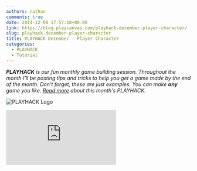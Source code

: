 ```yaml
---
authors: nathan
comments: true
date: 2014-12-08 17:57:18+00:00
link: https://blog.playcanvas.com/playhack-december-player-character/
slug: playhack-december-player-character
title: PLAYHACK December - Player Character
categories:
  - PLAYHACK
  - Tutorial
---
```


_**PLAYHACK** is our fun monthly game building session. Throughout the month I'll be posting tips and tricks to help you get a game made by the end of the month. Don’t forget, these are just examples. You can make **any** game you like. [Read more](https://blog.playcanvas.com/playhack-december-jolly-santa/) about this month's PLAYHACK._

![PLAYHACK Logo](/img/playhack-logo-xmas.jpg)

<!-- more -->

<div className="iframe-container">
    <iframe loading="lazy" src="https://playcanv.as/b/WbIFTpdn/" title="360 lookaround camera" webkitallowfullscreen="true" mozallowfullscreen="true" allow="autoplay" allowfullscreen="true" allowvr="" scrolling="no" frameborder="0" />
</div>

_Use W and S to move the sleigh. Press SPACE to switch to mouse control._

In the coming weeks, I'll be taking you through how to make a complete game in PlayCanvas - from very beginning to very end, with only basic programming knowledge required!

We're going to be making a side-scrolling endless runner game, where Santa must pick up presents and avoid various things to deliver presents on time! However, the techniques we'll be using will be applicable to many kinds of games.

![Santa](/img/playhack-santa.jpg)

To follow along with this tutorial, fork the [PLAYHACK December project](https://playcanvas.com/project/333365/overview/playhack-dec-14) to get started. To see what we’ll be making this time, [look here](https://playcanvas.com/project/333872/overview/playhack_tut1). Or just check out the embedded app above.

So you've forked the repository and got it open in the editor. We're going to need to make a few changes to start making our game.

## Camera

Firstly, the camera. There are two camera types in PlayCanvas - Perspective and Orthographic. Perspective is what you want for most 3D games – it’s how things look in life.
However, our game is pretty much 2D - which means an Orthographic projection would be best for us. To make the switch, select the Camera in the Pack Explorer, then in the Attribute Editor on the right, change Projection from "Perspective" to "Orthographic."

If you test now by pressing the Launch button, you'll see that Santa is tiny in the middle of the screen! That's not what we want. We can fix this by reducing the Ortho Height attribute of the camera. Reduce it from 100 down to about 10, and now check the game. Santa's now a much better size!

## Player

[![Santa](/img/editor-santa.jpg)](/img/editor-santa.jpg)

Now, we want Santa to start on the left of the screen, looking right. To make things easier for us, we'll align our camera along the Z-axis so that moving things around on screen becomes easier for us later.

To do that, set the camera position to 0, 0, 10, and the rotation to 0, 0, 0. Santa should now be looking right at the camera in the middle of the screen. You can use the rotate and translate tools in the editor to move him to the right place, or you can select Santa_sleigh from the Pack Explorer and set his position to -17, 0, 0 and his rotation to 0, 90, 0. Great! Take a look at the game again. Santa's now in the right place, facing the right way. Lovely.

Let's get Santa moving. We're going to create two ways for Santa to move - by mouse and by keyboard. Let's create a new script, called Santa_Controller, and attach it to the Santa_sleigh entity we have.

To do this, right click on Santa_sleigh in the Pack Explorer, and select Add Component > Script. Now we can attach scripts to Santa. To attach a new script to Santa, simply type the name of the new script (in our case, "Santa_Controller") in the URL box of the Script Attribute we just added to Santa.

## Player Controller

Now we've created the new script and attached it to Santa, let's edit it and make Santa do something! Click on the blue Santa_Controller.js link that should have appeared below the URL box to get editing!

You'll be greeted by a new script that should look like this:

```javascript
pc.script.create('Santa_Controller', function (context) {
    // Creates a new Santa_Controller instance
    var Santa_Controller = function (entity) {
        this.entity = entity;
    };

    Santa_Controller.prototype = {
        // Called once after all resources are loaded
        initialize: function () {
        },

        // Called every frame, dt is time in seconds since last update
        update: function (dt) {
        }
    };

    return Santa_Controller;
});
```

Let’s think about what we need to do to make Santa move up and down. Well, we’ll need the speed we want him to move – so let’s put that as an attribute so we can change it easily.

```javascript
pc.script.attribute("speed", "number", 10);
pc.script.create('Santa_Controller', function (context) {
```

Now, let’s make 2 functions – one that moves Santa up, and one that moves Santa down.

```javascript
    // Called every frame, dt is time in seconds since last update
    update: function (dt) {
    },

    moveUp: function(dt) {
        this.entity.translate(0, this.speed * dt, 0);
    },

    moveDown: function(dt) {
        this.entity.translate(0, -this.speed * dt, 0);
    }
};
```

The `translate` function is one that all entities have, and simply moves the entity by a specified amount. In this case, we want Santa to move up or down by the speed, multiplied by the amount of time passed in the current frame. We do this so that Santa will move the same speed however fast our game is running!

## Keyboard Controls

Now, let’s look at keyboard controls. To do anything with the keyboard in PlayCanvas, we need to use `context.keyboard`. `context` is available in all scripts, and allows us access to all the data our game has to offer – in this case, we need the keyboard, which deals with keyboard input.

We can use `context.keyboard.isPressed` to check if specific keys are pressed – if W or S are pressed, we’ll move Santa up or down accordingly. We’ll need to check every frame, so put the following code in the update function:

```javascript
if (context.keyboard.isPressed(pc.input.KEY_W)) {
    this.moveUp(dt);
}
if (context.keyboard.isPressed(pc.input.KEY_S)) {
    this.moveDown(dt);
}
```

Before we test the game, however, there’s something we need to do. The editor needs to be told when we add an attribute to a script, so back in the editor, and go _Entity > Refresh Script Attributes_. A box should come up underneath our Santa_Controller.js script allowing us to change the speed of Santa.

Now test the game – we should be able to move Santa up and down now using the W and S keys! Change the speed in the editor until you find something that feels fun.

## Mouse Controls

That’s all good, however, we want the option of using the mouse or the keyboard! Let’s add another attribute in our script that will allow us to change between mouse and keyboard when testing:

```javascript
pc.script.attribute("keyboard", "boolean", true);
```

If you do _Entity > Refresh Script Attributes_ again, you’ll see another attribute that we can change, and this time it’s a check box. That’s all a Boolean is – a true or a false value. Either off or on. If keyboard is ticked we’ll use the keyboard input, and if it’s not we’ll use the mouse.

To do things with the mouse in PlayCanvas, we have to use – you guessed it – `context.mouse`! Mouse input is going to be slightly more work than keyboard, but we’ll be okay. We need to get the position of the mouse on screen, compare it to Santa’s position, and move Santa towards the mouse.

So, we’ll need a variable to store the mouse position, and we’ll also need some way of getting the mouse position. For that, we’ll need a listener.

A listener is simply a function that we define, that gets called by a specific event. In this example, the event we want to “listen” for is the mouse moving.

So, let’s set this up:

```javascript
// Called once after all resources are loaded
initialize: function () {
    //Used to store the mouse position
    this.pos = new pc.Vec3();
    context.mouse.on(pc.input.EVENT_MOUSEMOVE, this.onMouseMove, this);
},
```

We’ve got a variable called `pos` that we’ll store the current mouse position in. The next line is what creates our listener. We’re saying when there’s a mouse move event, we want a function called `onMouseMove` to execute. Let’s write that function now:

```javascript
moveDown: function(dt) {
    this.entity.translate(0, -this.speed * dt, 0);
},

onMouseMove: function () {
    // Use the camera component's screenToWorld function to convert the
    // position of the mouse into a position in 3D space
    var depth = 10;
    var cameraEntity = context.root.findByName('Camera');
    cameraEntity.camera.screenToWorld(event.x, event.y, depth, this.pos);
}
```

In the `onMouseMove` function, which gets called every time the mouse moves, we have to do some work to get the position we need. Because the mouse is only on a 2D screen, we have to look at use the camera’s `screenToWorld` function to get the position we want.

Have a look at this [mouse tutorial](https://developer.playcanvas.com/tutorials/mouse-input/) if you want to know more about how this works!

Now we’ve got the position of the mouse in `this.pos` – we can use that to move Santa! Let’s update our `update` function:

```javascript
update: function (dt) {
    if(this.keyboard) {
        if(context.keyboard.isPressed(pc.input.KEY_W)) {
            this.moveUp(dt);
        }
        if(context.keyboard.isPressed(pc.input.KEY_S)) {
            this.moveDown(dt);
        }
    } else {
        if(this.pos.y > this.entity.getPosition().y) {
            this.moveUp(dt);
        }
        if(this.pos.y < this.entity.getPosition().y) {
            this.moveDown(dt);
        }
    }
},
```

First things first - we now check to see if we’re using keyboard or mouse. If we’re using the keyboard, we do exactly what we did before – otherwise, we can use the mouse for input.

We have the mouse’s position stored in `this.pos` – now all we have to do is compare it to Santa’s position. If the mouse is above Santa, we move him up, and if it’s below, we move him down.

Test the game and we should be able to use either the keyboard or the mouse to move Santa, depending on whether or not you’ve ticked the keyboard box!

That’s all for this time – next time we’ll look at adding presents for Santa to collect!
